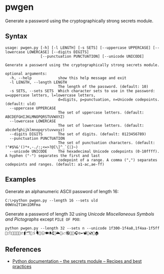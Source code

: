 # pwgen
Generate a password using the cryptographically strong secrets module.

## Syntax
```
usage: pwgen.py [-h] [-l LENGTH] [-s SETS] [--uppercase UPPERCASE] [--lowercase LOWERCASE] [--digits DIGITS]
                [--punctuation PUNCTUATION] [--unicode UNICODE]

Generate a password using the cryptographically strong secrets module.

optional arguments:
  -h, --help            show this help message and exit
  -l LENGTH, --length LENGTH
                        The length of the password. (default: 10)
  -s SETS, --sets SETS  Which character sets to use in the password: u=uppercase letters, l=lowercase letters,
                        d=digits, p=punctuation, n=Unicode codepoints. (default: uld)
  --uppercase UPPERCASE
                        The set of uppercase letters. (default: ABCDEFGHIJKLMNOPQRSTUVWXYZ)
  --lowercase LOWERCASE
                        The set of lowercase letters. (default: abcdefghijklmnopqrstuvwxyz)
  --digits DIGITS       The set of digits. (default: 0123456789)
  --punctuation PUNCTUATION
                        The set of punctuation characters. (default: !"#$%&'()*+,-./:;<=>?@[\]^_`{|}~)
  --unicode UNICODE     The hexadecimal Unicode codepoints (0-10ffff). A hyphen ("-") separates the first and last
                        codepoint of a range. A comma (",") separates codepoints and ranges. (default: a1-ac,ae-ff)
```

## Examples
Generate an alphanumeric ASCII password of length 16:
```
C:\>python pwgen.py --length 16 --sets uld
00WVo2T1Wn1DRFma
```

Generate a password of length 32 using *Unicode Miscellaneous Symbols and Pictographs* except `PILE OF POO`:
```
python pwgen.py --length 32 --sets n --unicode 1f300-1f4a8,1f4aa-1f5ff
🍤🖄💯🎑💛👃🗈🖠🗂👠🖇🖣🎒🕥🍽🕭🕻🐨🌥🔻📈🔇💕🍳🎧🕄🖛📽🐂💿🎄🏠
```

## References
* [Python documentation &ndash; the secrets module &ndash; Recipes and best practices](http://docs.python.org/library/secrets.html#recipes-and-best-practices)
